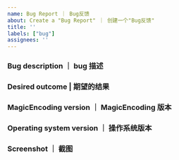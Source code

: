 ```yaml
---
name: Bug Report ｜ Bug反馈
about: Create a "Bug Report" ｜ 创建一个"Bug反馈"
title: ''
labels: ["bug"]
assignees: ''
---
```


<!-- 请填写以下这些问题。 | Please fill in these questions. -->

### Bug description ｜ bug 描述

### Desired outcome | 期望的结果

### MagicEncoding version ｜ MagicEncoding 版本

### Operating system version ｜ 操作系统版本

### Screenshot ｜ 截图
